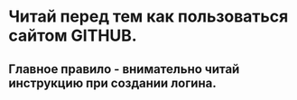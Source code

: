 # Читай перед тем как пользоваться сайтом GITHUB.

## Главное правило - внимательно читай инструкцию при создании логина.
